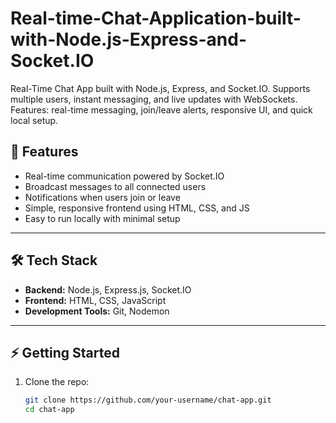 # Real-time-Chat-Application-built-with-Node.js-Express-and-Socket.IO
Real-Time Chat App built with Node.js, Express, and Socket.IO. Supports multiple users, instant messaging, and live updates with WebSockets. Features: real-time messaging, join/leave alerts, responsive UI, and quick local setup.


## 🚀 Features
- Real-time communication powered by Socket.IO  
- Broadcast messages to all connected users  
- Notifications when users join or leave  
- Simple, responsive frontend using HTML, CSS, and JS  
- Easy to run locally with minimal setup  

---

## 🛠️ Tech Stack
- **Backend:** Node.js, Express.js, Socket.IO  
- **Frontend:** HTML, CSS, JavaScript  
- **Development Tools:** Git, Nodemon  

---

## ⚡ Getting Started
1. Clone the repo:  
   ```bash
   git clone https://github.com/your-username/chat-app.git
   cd chat-app

